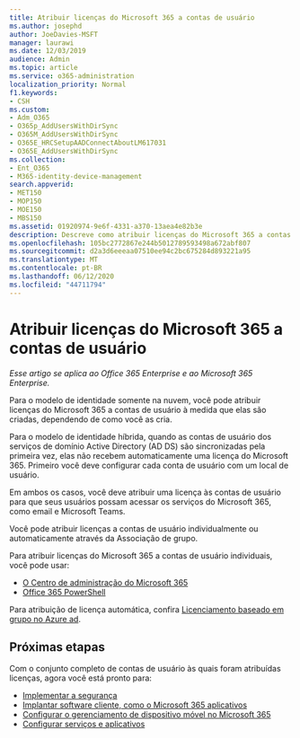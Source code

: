 ```yaml
---
title: Atribuir licenças do Microsoft 365 a contas de usuário
ms.author: josephd
author: JoeDavies-MSFT
manager: laurawi
ms.date: 12/03/2019
audience: Admin
ms.topic: article
ms.service: o365-administration
localization_priority: Normal
f1.keywords:
- CSH
ms.custom:
- Adm_O365
- O365p_AddUsersWithDirSync
- O365M_AddUsersWithDirSync
- O365E_HRCSetupAADConnectAboutLM617031
- O365E_AddUsersWithDirSync
ms.collection:
- Ent_O365
- M365-identity-device-management
search.appverid:
- MET150
- MOP150
- MOE150
- MBS150
ms.assetid: 01920974-9e6f-4331-a370-13aea4e82b3e
description: Descreve como atribuir licenças do Microsoft 365 a contas de usuário, individualmente ou com base na associação de grupo.
ms.openlocfilehash: 105bc2772867e244b5012789593498a672abf807
ms.sourcegitcommit: d2a3d6eeeaa07510ee94c2bc675284d893221a95
ms.translationtype: MT
ms.contentlocale: pt-BR
ms.lasthandoff: 06/12/2020
ms.locfileid: "44711794"
---
```

# <a name="assign-microsoft-365-licenses-to-user-accounts"></a>Atribuir licenças do Microsoft 365 a contas de usuário

*Esse artigo se aplica ao Office 365 Enterprise e ao Microsoft 365 Enterprise.*

Para o modelo de identidade somente na nuvem, você pode atribuir licenças do Microsoft 365 a contas de usuário à medida que elas são criadas, dependendo de como você as cria.

Para o modelo de identidade híbrida, quando as contas de usuário dos serviços de domínio Active Directory (AD DS) são sincronizadas pela primeira vez, elas não recebem automaticamente uma licença do Microsoft 365. Primeiro você deve configurar cada conta de usuário com um local de usuário.

Em ambos os casos, você deve atribuir uma licença às contas de usuário para que seus usuários possam acessar os serviços do Microsoft 365, como email e Microsoft Teams.

Você pode atribuir licenças a contas de usuário individualmente ou automaticamente através da Associação de grupo.

Para atribuir licenças do Microsoft 365 a contas de usuário individuais, você pode usar:

- [O Centro de administração do Microsoft 365](https://docs.microsoft.com/office365/admin/subscriptions-and-billing/assign-licenses-to-users)
- [Office 365 PowerShell](https://docs.microsoft.com/office365/enterprise/powershell/assign-licenses-to-user-accounts-with-office-365-powershell)

Para atribuição de licença automática, confira [Licenciamento baseado em grupo no Azure ad](https://docs.microsoft.com/azure/active-directory/fundamentals/active-directory-licensing-whatis-azure-portal).

## <a name="next-steps"></a>Próximas etapas

Com o conjunto completo de contas de usuário às quais foram atribuídas licenças, agora você está pronto para:

- [Implementar a segurança](https://docs.microsoft.com/microsoft-365/security/office-365-security/security-roadmap)
- [Implantar software cliente, como o Microsoft 365 aplicativos](https://docs.microsoft.com/DeployOffice/deployment-guide-microsoft-365-apps)
- [Configurar o gerenciamento de dispositivo móvel no Microsoft 365](https://support.office.com/article/set-up-mobile-device-management-mdm-in-office-365-dd892318-bc44-4eb1-af00-9db5430be3cd)
- [Configurar serviços e aplicativos](configure-services-and-applications.md)
